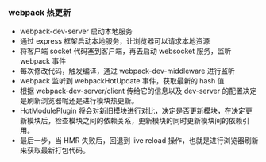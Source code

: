 ### webpack 热更新
- webpack-dev-server 启动本地服务
- 通过 express 框架启动本地服务，让浏览器可以请求本地资源
- 将客户端 socket 代码塞到客户端，再去启动 websocket 服务，监听 webpack 事件
- 每次修改代码，触发编译，通过 webpack-dev-middleware 进行监听
- webpack 监听到 webpackHotUpdate 事件，获取最新的 hash 值
- 根据 webpack-dev-server/client 传给它的信息以及 dev-server 的配置决定是刷新浏览器呢还是进行模块热更新。
- HotModulePlugin 将会对新旧模块进行对比，决定是否更新模块，在决定更新模块后，检查模块之间的依赖关系，更新模块的同时更新模块间的依赖引用。
- 最后一步，当 HMR 失败后，回退到 live reload 操作，也就是进行浏览器刷新来获取最新打包代码。
